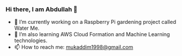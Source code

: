 ### Hi there, I am Abdullah 👋
- 🔭 I’m currently working on a Raspberry Pi gardening project called Water Me.
- 🌱 I’m also learning AWS Cloud Formation and Machine Learning technologies.
- 📫 How to reach me: mukaddim1998@gmail.com

<!--
**mukaddim98/mukaddim98** is a ✨ _special_ ✨ repository because its `README.md` (this file) appears on your GitHub profile.

Here are some ideas to get you started:

- 🔭 I’m currently working on ...
- 🌱 I’m currently learning ...
- 👯 I’m looking to collaborate on ...
- 🤔 I’m looking for help with ...
- 💬 Ask me about ...
- 📫 How to reach me: ...
- 😄 Pronouns: ...
- ⚡ Fun fact: ...
-->
